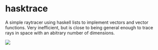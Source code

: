 # hasktrace
A simple raytracer using haskell lists to implement vectors and vector functions.
Very inefficient, but is close to being general enough to trace rays in space with an abitrary number of dimensions.

![](http://i.imgur.com/zZJxuad.png)
